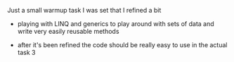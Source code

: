 Just a small warmup task I was set that I refined a bit

- playing with LINQ and generics to play around with sets of data and write very easily reusable methods

- after it's been refined the code should be really easy to use in the actual task 3